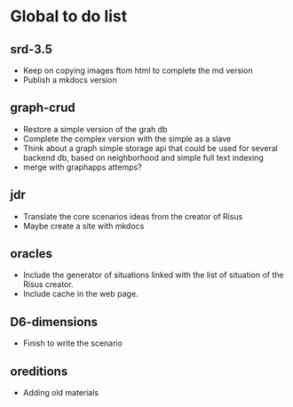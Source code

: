 # Global to do list

## srd-3.5

* Keep on copying images ftom html to complete the md version
* Publish a mkdocs version

## graph-crud

* Restore a simple version of the grah db
* Complete the complex version with the simple as a slave
* Think about a graph simple storage api that could be used for several backend db, based on neighborhood and simple full text indexing
* merge with graphapps attemps?

## jdr

* Translate the core scenarios ideas from the creator of Risus
* Maybe create a site with mkdocs

## oracles

* Include the generator of situations linked with the list of situation of the Risus creator.
* Include cache in the web page.

## D6-dimensions

* Finish to write the scenario

## oreditions

* Adding old materials

